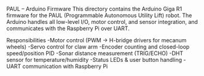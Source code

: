 PAUL – Arduino Firmware
This directory contains the Arduino Giga R1 firmware for the PAUL (Programmable Autonomous Utility Lift) robot. The Arduino handles all low-level I/O, motor control, and sensor integration, and communicates with the Raspberry Pi over UART.

Responsibilities
-Motor control (PWM → H-bridge drivers for mecanum wheels)
-Servo control for claw arm
-Encoder counting and closed-loop speed/position PID
-Sonar distance measurement (TRIG/ECHO)
-DHT sensor for temperature/humidity
-Status LEDs & user button handling
-UART communication with Raspberry Pi
